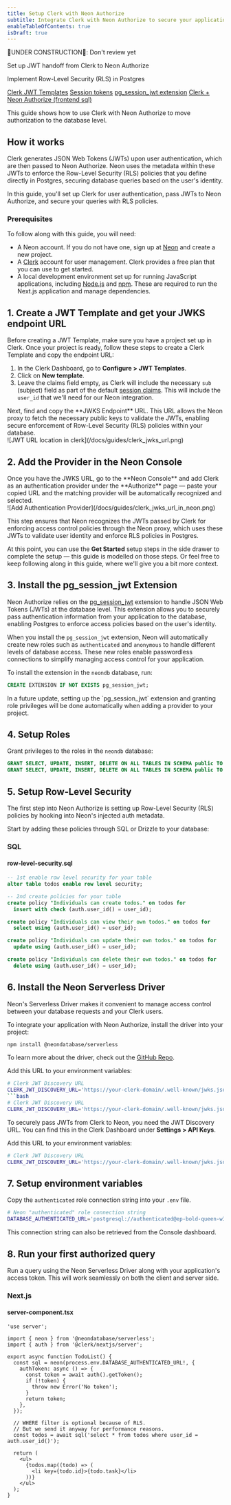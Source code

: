 ```yaml
---
title: Setup Clerk with Neon Authorize
subtitle: Integrate Clerk with Neon Authorize to secure your application at the database level
enableTableOfContents: true
isDraft: true
---
```


👷UNDER CONSTRUCTION👷: Don't review yet

<InfoBlock>
<DocsList title="What you will learn on this page:">
<p>Set up JWT handoff from Clerk to Neon Authorize</p>
<p>Implement Row-Level Security (RLS) in Postgres</p>
</DocsList>

<DocsList title="Related docs" theme="docs">
  <a href="https://clerk.com/docs/backend-requests/making/jwt-templates">Clerk JWT Templates</a>
  <a href="https://clerk.com/docs/backend-requests/resources/session-tokens">Session tokens</a>
  <a href="https://github.com/neondatabase/pg_session_jwt">pg_session_jwt extension</a>
</DocsList>

<DocsList title="Sample project" theme="repo">
  <a href="https://github.com/neondatabase-labs/clerk-nextjs-frontend-neon-authorize">Clerk + Neon Authorize (frontend sql)</a>
</DocsList>
</InfoBlock>

<ComingSoon/>

This guide shows how to use Clerk with Neon Authorize to move authorization to the database level.

## How it works

Clerk generates JSON Web Tokens (JWTs) upon user authentication, which are then passed to Neon Authorize. Neon uses the metadata within these JWTs to enforce the Row-Level Security (RLS) policies that you define directly in Postgres, securing database queries based on the user's identity.

In this guide, you'll set up Clerk for user authentication, pass JWTs to Neon Authorize, and secure your queries with RLS policies.

### Prerequisites

To follow along with this guide, you will need:

- A Neon account. If you do not have one, sign up at [Neon](https://neon.tech) and create a new project.
- A [Clerk](https://clerk.com/) account for user management. Clerk provides a free plan that you can use to get started.
- A local development environment set up for running JavaScript applications, including [Node.js](https://nodejs.org/) and [npm](https://www.npmjs.com/). These are required to run the Next.js application and manage dependencies.

## 1. Create a JWT Template and get your JWKS endpoint URL

Before creating a JWT Template, make sure you have a project set up in Clerk. Once your project is ready, follow these steps to create a Clerk Template and copy the endpoint URL:

1. In the Clerk Dashboard, go to **Configure > JWT Templates**.
2. Click on **New template**.
3. Leave the claims field empty, as Clerk will include the necessary `sub` (subject) field as part of the default [session claims](https://clerk.com/docs/backend-requests/resources/session-tokens). This will include the `user_id` that we'll need for our Neon integration.

<div style={{ display: 'flex', alignItems: 'top' }}>
  <div style={{ flex: '0 0 60%', paddingRight: '20px' }}>
Next, find and copy the **JWKS Endpoint** URL. This URL allows the Neon proxy to fetch the necessary public keys to validate the JWTs, enabling secure enforcement of Row-Level Security (RLS) policies within your database.
  </div>
  <div style={{ flex: '0 0 40%', marginTop: '-20px' }}>
![JWT URL location in clerk](/docs/guides/clerk_jwks_url.png)
  </div>
</div>

## 2. Add the Provider in the Neon Console

<div style={{ display: 'flex', alignItems: 'top' }}>
  <div style={{ flex: '0 0 60%', paddingRight: '20px' }}>
Once you have the JWKS URL, go to the **Neon Console** and add Clerk as an authentication provider under the **Authorize** page — paste your copied URL and the matching provider will be automatically recognized and selected.
  </div>
  <div style={{ flex: '0 0 40%', marginTop: '-20px' }}>
![Add Authentication Provider](/docs/guides/clerk_jwks_url_in_neon.png)
  </div>
</div>

This step ensures that Neon recognizes the JWTs passed by Clerk for enforcing access control policies through the Neon proxy, which uses these JWTs to validate user identity and enforce RLS policies in Postgres.

At this point, you can use the **Get Started** setup steps in the side drawer to complete the setup — this guide is modelled on those steps. Or feel free to keep following along in this guide, where we'll give you a bit more context.

## 3. Install the pg_session_jwt Extension

Neon Authorize relies on the [pg_session_jwt](https://github.com/neondatabase/pg_session_jwt) extension to handle JSON Web Tokens (JWTs) at the database level. This extension allows you to securely pass authentication information from your application to the database, enabling Postgres to enforce access policies based on the user's identity.

When you install the `pg_session_jwt` extension, Neon will automatically create new roles such as `authenticated` and `anonymous` to handle different levels of database access. These new roles enable passwordless connections to simplify managing access control for your application.

To install the extension in the `neondb` database, run:

```sql
CREATE EXTENSION IF NOT EXISTS pg_session_jwt;
```

<Admonition type="note">
In a future update, setting up the `pg_session_jwt` extension and granting role privileges will be done automatically when adding a provider to your project.
</Admonition>

## 4. Setup Roles

Grant privileges to the roles in the `neondb` database:

```sql
GRANT SELECT, UPDATE, INSERT, DELETE ON ALL TABLES IN SCHEMA public TO authenticated;
GRANT SELECT, UPDATE, INSERT, DELETE ON ALL TABLES IN SCHEMA public TO anonymous;
```

## 5. Setup Row-Level Security

The first step into Neon Authorize is setting up Row-Level Security (RLS) policies by hooking into Neon's injected auth metadata.

Start by adding these policies through SQL or Drizzle to your database:

### SQL

#### row-level-security.sql

```sql
-- 1st enable row level security for your table
alter table todos enable row level security;

-- 2nd create policies for your table
create policy "Individuals can create todos." on todos for
  insert with check (auth.user_id() = user_id);

create policy "Individuals can view their own todos." on todos for
  select using (auth.user_id() = user_id);

create policy "Individuals can update their own todos." on todos for
  update using (auth.user_id() = user_id);

create policy "Individuals can delete their own todos." on todos for
  delete using (auth.user_id() = user_id);
```

## 6. Install the Neon Serverless Driver

Neon's Serverless Driver makes it convenient to manage access control between your database requests and your Clerk users.

To integrate your application with Neon Authorize, install the driver into your project:

```bash
npm install @neondatabase/serverless
```

To learn more about the driver, check out the [GitHub Repo](https://github.com/neondatabase/serverless).

Add this URL to your environment variables:

````bash
# Clerk JWT Discovery URL
CLERK_JWT_DISCOVERY_URL='https://your-clerk-domain/.well-known/jwks.json'
```bash
# Clerk JWT Discovery URL
CLERK_JWT_DISCOVERY_URL='https://your-clerk-domain/.well-known/jwks.json'
````

To securely pass JWTs from Clerk to Neon, you need the JWT Discovery URL. You can find this in the Clerk Dashboard under **Settings > API Keys**.

Add this URL to your environment variables:

```bash
# Clerk JWT Discovery URL
CLERK_JWT_DISCOVERY_URL='https://your-clerk-domain/.well-known/jwks.json'
```

## 7. Setup environment variables

Copy the `authenticated` role connection string into your `.env` file.

```bash
# Neon "authenticated" role connection string
DATABASE_AUTHENTICATED_URL='postgresql://authenticated@ep-bold-queen-w33bqbhq.eastus2.azure.neon.build/neondb?sslmode=require'
```

This connection string can also be retrieved from the Console dashboard.

## 8. Run your first authorized query

Run a query using the Neon Serverless Driver along with your application's access token. This will work seamlessly on both the client and server side.

### Next.js

#### server-component.tsx

```tsx
'use server';

import { neon } from '@neondatabase/serverless';
import { auth } from '@clerk/nextjs/server';

export async function TodoList() {
  const sql = neon(process.env.DATABASE_AUTHENTICATED_URL!, {
    authToken: async () => {
      const token = await auth().getToken();
      if (!token) {
        throw new Error('No token');
      }
      return token;
    },
  });

  // WHERE filter is optional because of RLS.
  // But we send it anyway for performance reasons.
  const todos = await sql('select * from todos where user_id = auth.user_id()');

  return (
    <ul>
      {todos.map((todo) => (
        <li key={todo.id}>{todo.task}</li>
      ))}
    </ul>
  );
}
```
